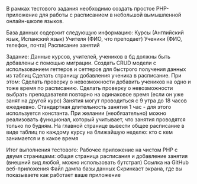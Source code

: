В рамках тестового задания необходимо создать простое PHP-приложение для работы с расписанием в небольшой вымышленной онлайн-школе языков.

База данных содержит следующую информацию:
Курсы (Английский язык, Испанский язык)
Учителя (ФИО, что преподает)
Ученики (ФИО, телефон, почта)
Расписание занятий

Задание:
Данные курсов, учителей, учеников в бд должны быть добавлены с помощью миграции.
Создать CRUD модели с использованием геттеров и сеттеров для быстрого получения данных из таблиц
Сделать страницу добавления ученика в расписание. При этом:
Сделать проверку о невозможности добавить учеников на одно и тоже время по расписанию. 
Сделать проверку о невозможности выбрать преподавателя повторно на одинаковое время (если он уже занят на другой курс)
Занятия могут проводиться с 9 утра до 18 часов ежедневно. Стандартная длительность занятия 1 час - для этого используется константа. При желании (необязательно) можно реализовать функционал, который учитывает, что занятия проводятся только по будням.
На главной странице вывести общее расписание в виде таблиц по каждому курсу на ближайшую неделю: кто с кем занимается и в какое время

Итог выполнения тестового:
Рабочее приложение на чистом PHP с двумя страницами: общая страница расписания и добавление занятия (внешний вид любой, можно использовать бутстрап)
Ссылка на GitHub веб-приложения
Файл дампа базы данных
Скринкаст экрана, где вы показываете как работает ваше приложение
